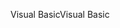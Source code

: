 <span data-ttu-id="b2a1a-101">Visual Basic</span><span class="sxs-lookup"><span data-stu-id="b2a1a-101">Visual Basic</span></span>